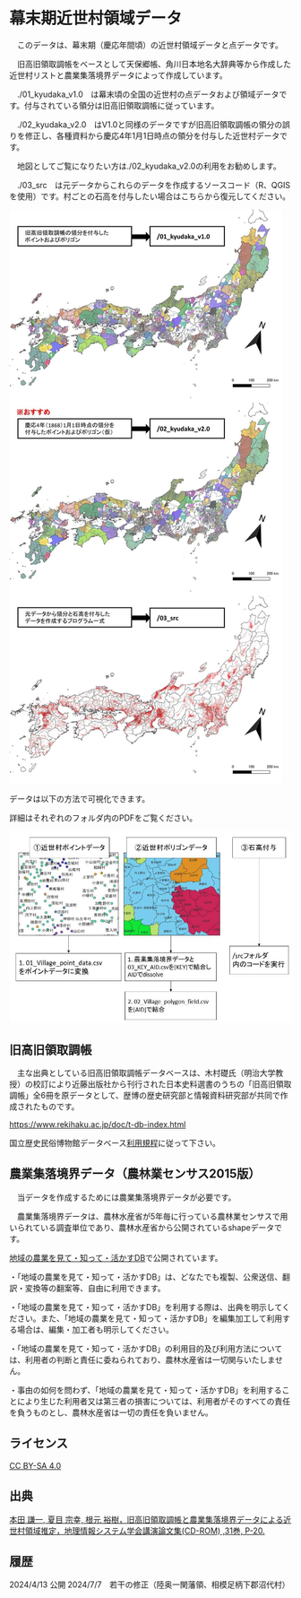 # 幕末期近世村領域データ

　このデータは、幕末期（慶応年間頃）の近世村領域データと点データです。

　旧高旧領取調帳をベースとして天保郷帳、角川日本地名大辞典等から作成した近世村リストと農業集落境界データによって作成しています。
 
　./01_kyudaka_v1.0　は幕末頃の全国の近世村の点データおよび領域データです。付与されている領分は旧高旧領取調帳に従っています。 

　./02_kyudaka_v2.0　はV1.0と同様のデータですが旧高旧領取調帳の領分の誤りを修正し、各種資料から慶応4年1月1日時点の領分を付与した近世村データです。
 
　地図としてご覧になりたい方は./02_kyudaka_v2.0の利用をお勧めします。

 　./03_src　は元データからこれらのデータを作成するソースコード（R、QGISを使用）です。村ごとの石高を付与したい場合はこちらから復元してください。

![Screenshot](./basicflow1.jpg)

データは以下の方法で可視化できます。

詳細はそれぞれのフォルダ内のPDFをご覧ください。

![Screenshot](./basicflow2.jpg)

## 旧高旧領取調帳

　主な出典としている旧高旧領取調帳データベースは、木村礎氏（明治大学教授）の校訂により近藤出版社から刊行された日本史料選書のうちの「旧高旧領取調帳」全6冊を原データとして、歴博の歴史研究部と情報資料研究部が共同で作成されたものです。

https://www.rekihaku.ac.jp/doc/t-db-index.html

国立歴史民俗博物館データベース[利用規程](https://www.rekihaku.ac.jp/doc/db_kitei.pdf)に従って下さい。

## 農業集落境界データ（農林業センサス2015版）

　当データを作成するためには農業集落境界データが必要です。
 
　農業集落境界データは、農林水産省が5年毎に行っている農林業センサスで用いられている調査単位であり、農林水産省から公開されているshapeデータです。

[地域の農業を見て・知って・活かすDB](https://www.maff.go.jp/j/tokei/census/shuraku_data/2015/index.html)で公開されています。

・「地域の農業を見て・知って・活かすDB」は、どなたでも複製、公衆送信、翻訳・変換等の翻案等、自由に利用できます。

・「地域の農業を見て・知って・活かすDB」を利用する際は、出典を明示してください。また、「地域の農業を見て・知って・活かすDB」を編集加工して利用する場合は、編集・加工者も明示してください。

・「地域の農業を見て・知って・活かすDB」の利用目的及び利用方法については、利用者の判断と責任に委ねられており、農林水産省は一切関与いたしません。

・事由の如何を問わず、「地域の農業を見て・知って・活かすDB」を利用することにより生じた利用者又は第三者の損害については、利用者がそのすべての責任を負うものとし、農林水産省は一切の責任を負いません。

## ライセンス

[CC BY-SA 4.0](https://creativecommons.org/licenses/by-sa/4.0/deed.ja)

## 出典

[本田 謙一, 夏目 宗幸, 根元 裕樹，旧高旧領取調帳と農業集落境界データによる近世村領域推定，地理情報システム学会講演論文集(CD-ROM) ,31巻, P-20.](https://www.gisa-japan.org/content/files/conferences/proceedings/2022cd/papers/P-20.pdf)

## 履歴

2024/4/13 公開
2024/7/7　若干の修正（陸奥一関藩領、相模足柄下郡沼代村）
